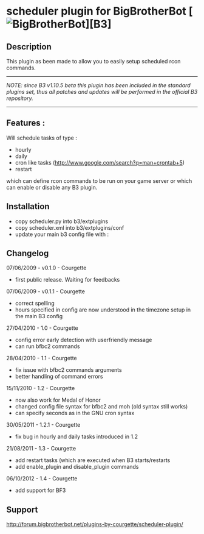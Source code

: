 scheduler plugin for BigBrotherBot [![BigBrotherBot](http://i.imgur.com/7sljo4G.png)][B3]
==================================

Description
-----------

This plugin as been made to allow you to easily setup scheduled rcon commands.


******
*NOTE: since B3 v1.10.5 beta this plugin has been included in the standard plugins set, thus all patches and updates will be performed in the official B3 repository.*
******


Features :
----------

Will schedule tasks of type :
 * hourly
 * daily
 * cron like tasks (http://www.google.com/search?q=man+crontab+5)
 * restart
 
which can define rcon commands to be run on your game server or which can
enable or disable any B3 plugin. 


Installation
------------

 * copy scheduler.py into b3/extplugins
 * copy scheduler.xml into b3/extplugins/conf
 * update your main b3 config file with :

<plugin name="scheduler" config="@b3/extplugins/conf/scheduler.xml" />


Changelog
---------

07/06/2009 - v0.1.0 - Courgette
- first public release. Waiting for feedbacks

07/06/2009 - v0.1.1 - Courgette
- correct spelling
- hours specified in config are now understood in the timezone setup in the main B3 config

27/04/2010 - 1.0 - Courgette
- config error early detection with userfriendly message
- can run bfbc2 commands

28/04/2010 - 1.1 - Courgette
- fix issue with bfbc2 commands arguments
- better handling of command errors

15/11/2010 - 1.2 - Courgette
- now also work for Medal of Honor
- changed config file syntax for bfbc2 and moh (old syntax still works)
- can specify seconds as in the GNU cron syntax

30/05/2011 - 1.2.1 - Courgette
- fix bug in hourly and daily tasks introduced in 1.2

21/08/2011 - 1.3 - Courgette
- add restart tasks (which are executed when B3 starts/restarts
- add enable_plugin and disable_plugin commands

06/10/2012 - 1.4 - Courgette
- add support for BF3



Support
-------

http://forum.bigbrotherbot.net/plugins-by-courgette/scheduler-plugin/
